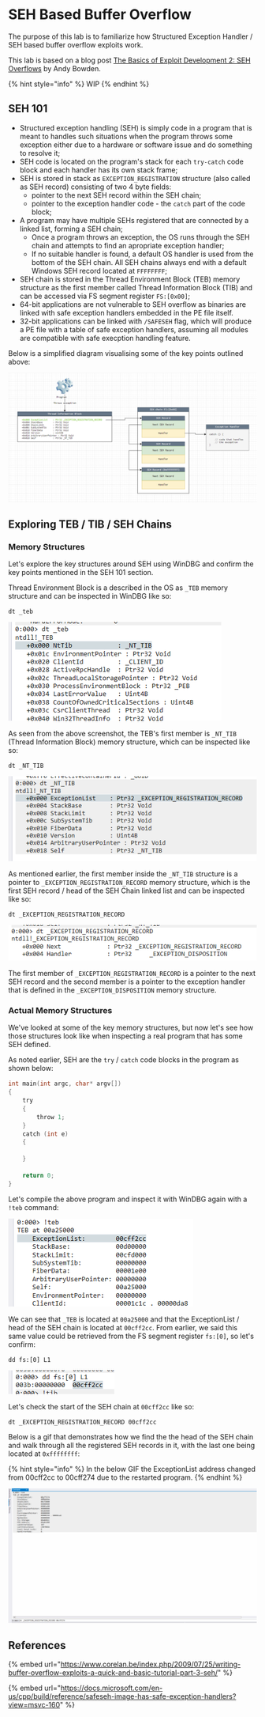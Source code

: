 # SEH Based Buffer Overflow

The purpose of this lab is to familiarize how Structured Exception Handler / SEH based buffer overflow exploits work.

This lab is based on a blog post [The Basics of Exploit Development 2: SEH Overflows](https://www.coalfire.com/the-coalfire-blog/march-2020/the-basics-of-exploit-development-2-seh-overflows) by Andy Bowden.

{% hint style="info" %}
WIP
{% endhint %}

## SEH 101

* Structured exception handling \(SEH\) is simply code in a program that is meant to handles such situations when the program throws some exception either due to a hardware or software issue and do something to resolve it;
* SEH code is located on the program's stack for each `try-catch` code block and each handler has its own stack frame;
* SEH is stored in stack as `EXCEPTION_REGISTRATION` structure \(also called as SEH record\) consisting of two 4 byte fields:
  * pointer to the next SEH record within the SEH chain;
  * pointer to the exception handler code - the `catch` part of the code block;
* A program may have multiple SEHs registered that are connected by a linked list, forming a SEH chain;
  * Once a program throws an exception, the OS runs through the SEH chain and attempts to find an apropriate exception handler;
  * If no suitable handler is found, a default OS handler is used from the bottom of the SEH chain. All SEH chains always end with a default Windows SEH record located at `FFFFFFFF`;
* SEH chain is stored in the Thread Environment Block \(TEB\) memory structure as the first member called Thread Information Block \(TIB\) and can be accessed via FS segment register `FS:[0x00]`;
* 64-bit applications are not vulnerable to SEH overflow as binaries are linked with safe exception handlers embedded in the PE file itself.
* 32-bit applications can be linked with `/SAFESEH` flag, which will produce a PE file with a table of safe exception handlers, assuming all modules are compatible with safe execption handling feature.

Below is a simplified diagram visualising some of the key points outlined above:

![TEB, SEH Chains, SEH Records visualised](../../../.gitbook/assets/image%20%28974%29.png)

## Exploring TEB / TIB / SEH Chains

### Memory Structures

Let's explore the key structures around SEH using WinDBG and confirm the key points mentioned in the SEH 101 section.

Thread Environment Block is a described in the OS as `_TEB` memory structure and can be inspected in WinDBG like so: 

```text
dt _teb
```

![Snippet of the \_TEB memory structure](../../../.gitbook/assets/image%20%28973%29.png)

As seen from the above screenshot, the TEB's first member is `_NT_TIB` \(Thread Information Block\) memory structure, which can be inspected like so:

```text
dt _NT_TIB
```

![TIB memory structure in WinDBG](../../../.gitbook/assets/image%20%28975%29.png)

As mentioned earlier, the first member inside the `_NT_TIB` structure is a pointer to `_EXCEPTION_REGISTRATION_RECORD` memory structure, which is the first SEH record / head of the SEH Chain linked list and can be inspected like so:

```text
dt _EXCEPTION_REGISTRATION_RECORD
```

![SEH record memory structure \_EXCEPTION\_REGISTRATION\_RECORD ](../../../.gitbook/assets/image%20%28976%29.png)

The first member of `_EXCEPTION_REGISTRATION_RECORD` is a pointer to the next SEH record and the second member is a pointer to the exception handler that is defined in the `_EXCEPTION_DISPOSITION` memory structure.

### Actual Memory Structures

We've looked at some of the key memory structures, but now let's see how those structures look like when inspecting a real program that has some SEH defined. 

As noted earlier, SEH are the `try` / `catch` code blocks in the program as shown below:

```c
int main(int argc, char* argv[]) 
{
    try
    {
        throw 1;
    }
    catch (int e)
    {
        
    }

    return 0;
}
```

Let's compile the above program and inspect it with WinDBG again with a `!teb` command:

![!teb](../../../.gitbook/assets/image%20%28978%29.png)

We can see that `_TEB` is located at `00a25000` and that the ExceptionList / head of the SEH chain is located at `00cff2cc`. From earlier, we said this same value could be retrieved from the FS segment register `fs:[0]`, so let's confirm:

```text
dd fs:[0] L1
```

![SEH chain retrieved from fs:\[0\]](../../../.gitbook/assets/image%20%28971%29.png)

Let's check the start of the SEH chain at `00cff2cc` like so:

```text
dt _EXCEPTION_REGISTRATION_RECORD 00cff2cc
```

Below is a gif that demonstrates how we find the the head of the SEH chain and walk through all the registered SEH records in it, with the last one being located at `0xffffffff`:

{% hint style="info" %}
In the below GIF the ExceptionList address changed from 00cff2cc to 00cff274 due to the restarted program.
{% endhint %}

![Walking through the SEH chain in WinDBG](../../../.gitbook/assets/teb-seh-chain.gif)

## References

{% embed url="https://www.corelan.be/index.php/2009/07/25/writing-buffer-overflow-exploits-a-quick-and-basic-tutorial-part-3-seh/" %}

{% embed url="https://docs.microsoft.com/en-us/cpp/build/reference/safeseh-image-has-safe-exception-handlers?view=msvc-160" %}



